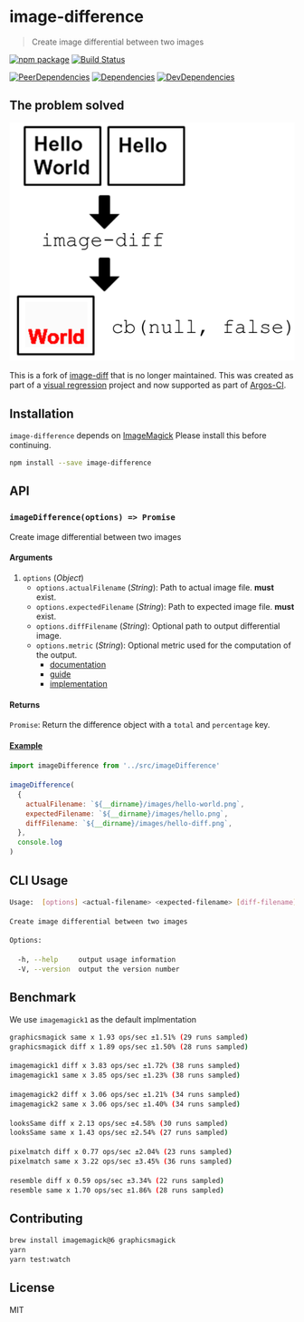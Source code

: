 # image-difference

> Create image differential between two images

[![npm package](https://img.shields.io/npm/v/image-difference.svg)](https://www.npmjs.org/package/image-difference)
[![Build Status](https://travis-ci.org/argos-ci/image-difference.svg?branch=master)](https://travis-ci.org/argos-ci/image-difference)

[![PeerDependencies](https://img.shields.io/david/peer/argos-ci/image-difference.svg)](https://david-dm.org/argos-ci/image-difference#info=peerDependencies&view=list)
[![Dependencies](https://img.shields.io/david/argos-ci/image-difference.svg)](https://david-dm.org/argos-ci/image-difference)
[![DevDependencies](https://img.shields.io/david/dev/argos-ci/image-difference.svg)](https://david-dm.org/argos-ci/image-difference#info=devDependencies&view=list)

## The problem solved

![difference](example/example.png)

This is a fork of [image-diff](https://github.com/uber-archive/image-diff) that is no longer maintained.
This was created as part of a [visual regression](http://www.youtube.com/watch?v=1wHr-O6gEfc) project and now supported as part of [Argos-CI](https://www.argos-ci.com/).

## Installation

`image-difference` depends on [ImageMagick](http://www.imagemagick.org/script/index.php) Please install this before continuing.

```sh
npm install --save image-difference
```

## API

### `imageDifference(options) => Promise`

Create image differential between two images

#### Arguments

1. `options` (*Object*)
    - `options.actualFilename` (*String*): Path to actual image file. **must** exist.
    - `options.expectedFilename` (*String*): Path to expected image file. **must** exist.
    - `options.diffFilename` (*String*): Optional path to output differential image.
    - `options.metric` (*String*): Optional metric used for the computation of the output.
        - [documentation](http://www.imagemagick.org/script/command-line-options.php#metric)
        - [guide](http://www.imagemagick.org/Usage/compare/)
        - [implementation](https://github.com/ImageMagick/ImageMagick/blob/master/MagickCore/compare.c)

#### Returns

`Promise`: Return the difference object with a `total` and `percentage` key.

#### [Example](https://github.com/argos-ci/image-difference/tree/master/example)

```js
import imageDifference from '../src/imageDifference'

imageDifference(
  {
    actualFilename: `${__dirname}/images/hello-world.png`,
    expectedFilename: `${__dirname}/images/hello.png`,
    diffFilename: `${__dirname}/images/hello-diff.png`,
  },
  console.log
)
```

## CLI Usage

```sh
Usage:  [options] <actual-filename> <expected-filename> [diff-filename]

Create image differential between two images

Options:

  -h, --help     output usage information
  -V, --version  output the version number
```


## Benchmark

We use `imagemagick1` as the default implmentation

```sh
graphicsmagick same x 1.93 ops/sec ±1.51% (29 runs sampled)
graphicsmagick diff x 1.89 ops/sec ±1.50% (28 runs sampled)

imagemagick1 diff x 3.83 ops/sec ±1.72% (38 runs sampled)
imagemagick1 same x 3.85 ops/sec ±1.23% (38 runs sampled)

imagemagick2 diff x 3.06 ops/sec ±1.21% (34 runs sampled)
imagemagick2 same x 3.06 ops/sec ±1.40% (34 runs sampled)

looksSame diff x 2.13 ops/sec ±4.58% (30 runs sampled)
looksSame same x 1.43 ops/sec ±2.54% (27 runs sampled)

pixelmatch diff x 0.77 ops/sec ±2.04% (23 runs sampled)
pixelmatch same x 3.22 ops/sec ±3.45% (36 runs sampled)

resemble diff x 0.59 ops/sec ±3.34% (22 runs sampled)
resemble same x 1.70 ops/sec ±1.86% (28 runs sampled)
```

## Contributing

```sh
brew install imagemagick@6 graphicsmagick
yarn
yarn test:watch
```

## License

MIT
